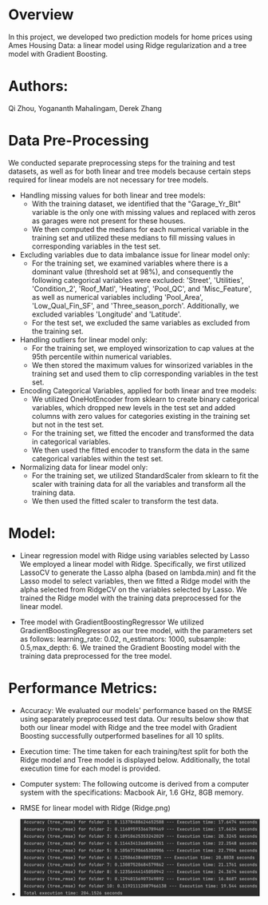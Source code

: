 # Overview
In this project, we developed two prediction models for home prices using Ames Housing Data: a linear model using Ridge regularization and a tree model with Gradient Boosting.
# Authors:
Qi Zhou,
Yogananth Mahalingam,
Derek Zhang
# Data Pre-Processing
We conducted separate preprocessing steps for the training and test datasets, as well as for both linear and tree models because certain steps required for linear models are not necessary for tree models.
* Handling missing values for both linear and tree models:
  * With the training dataset, we identified that the "Garage_Yr_Blt" variable is the only one with missing values and replaced with zeros as garages were not present for these houses.
  * We then computed the medians for each numerical variable in the training set and utilized these medians to fill missing values in corresponding variables in the test set.
* Excluding variables due to data imbalance issue for linear model only:
  * For the training set, we examined variables where there is a dominant value (threshold set at 98%), and consequently the following categorical variables were excluded: 'Street', 'Utilities', 'Condition_2', 'Roof_Matl', 'Heating', 'Pool_QC', and 'Misc_Feature', as well as numerical variables including 'Pool_Area', 'Low_Qual_Fin_SF', and 'Three_season_porch'. Additionally, we excluded variables 'Longitude' and 'Latitude'.
  * For the test set, we excluded the same variables as excluded from the training set.
* Handling outliers for linear model only:
  * For the training set, we employed winsorization to cap values at the 95th percentile within numerical variables.
  * We then stored the maximum values for winsorized variables in the training set and used them to clip corresponding variables in the test set.
* Encoding Categorical Variables, applied for both linear and tree models:
  * We utilized OneHotEncoder from sklearn to create binary categorical variables, which
dropped new levels in the test set and added columns with zero values for categories
existing in the training set but not in the test set.
  * For the training set, we fitted the encoder and transformed the data in categorical variables.
  * We then used the fitted encoder to transform the data in the same categorical variables
within the test set.
* Normalizing data for linear model only:
  * For the training set, we utilized StandardScaler from sklearn to fit the scaler with training
data for all the variables and transform all the training data.
  * We then used the fitted scaler to transform the test data.
 
# Model:

* Linear regression model with Ridge using variables selected by Lasso
We employed a linear model with Ridge. Specifically, we first utilized LassoCV to generate the Lasso alpha (based on lambda.min) and fit the Lasso model to select variables, then we fitted a Ridge model with the alpha selected from RidgeCV on the variables selected by Lasso. We trained the Ridge model with the training data preprocessed for the linear model.

* Tree model with GradientBoostingRegressor
We utilized GradientBoostingRegressor as our tree model, with the parameters set as follows: learning_rate: 0.02, n_estimators: 1000, subsample: 0.5,max_depth: 6. We trained the Gradient Boosting model with the training data preprocessed for the tree model.

# Performance Metrics:
* Accuracy: We evaluated our models' performance based on the RMSE using separately preprocessed test data. Our results below show that both our linear model with Ridge and the tree model with Gradient Boosting successfully outperformed baselines for all 10 splits.
* Execution time: The time taken for each training/test split for both the Ridge model and Tree model is displayed below. Additionally, the total execution time for each model is provided.
* Computer system: The following outcome is derived from a computer system with the specifications: Macbook Air, 1.6 GHz, 8GB memory.

* RMSE for linear model with Ridge (Ridge.png)
  
* ![RMSE for tree model with Gradient Boosting:](GradientBoosting.png)



